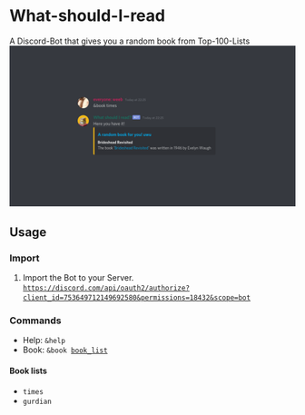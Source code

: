 # What-should-I-read
A Discord-Bot that gives you a random book from Top-100-Lists
![example_image](https://github.com/citharus/What-should-I-read/blob/master/example.png)

## Usage
### Import
1. Import the Bot to your Server.  
    <code>https://discord.com/api/oauth2/authorize?client_id=753649712149692580&permissions=18432&scope=bot</code>

### Commands
* Help:
  <code>&help</code>
* Book:
  <code>&book [book_list](https://github.com/citharus/What-should-I-read/#book-lists)</code>

#### Book lists
* <code>times</code>
* <code>gurdian</code>
